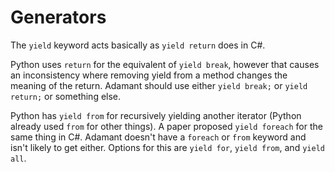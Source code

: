 # Generators

The `yield` keyword acts basically as `yield return` does in C#.

Python uses `return` for the equivalent of `yield break`, however that causes an inconsistency where removing yield from a method changes the meaning of the return. Adamant should use either `yield break;` or `yield return;` or something else.

Python has `yield from` for recursively yielding another iterator (Python already used `from` for other things). A paper proposed `yield foreach` for the same thing in C#. Adamant doesn't have a `foreach` or `from` keyword and isn't likely to get either. Options for this are `yield for`, `yield from`, and `yield all`.